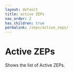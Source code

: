 ```yaml
---
layout: default
title: active ZEPs
nav_order: 2
has_children: true
permalink: /zeps/active_zeps/
---
```


# Active ZEPs

Shows the list of Active ZEPs.
